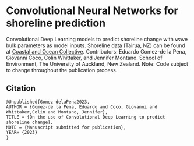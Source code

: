 # Convolutional Neural Networks for shoreline prediction

Convolutional Deep Learning models to predict shoreline change with wave bulk parameters as model inputs. Shoreline data (Tairua, NZ) can be  found at [Coastal and Ocean Collective](https://coastalhub.science/data). Contributors: Eduardo Gomez-de la Pena, Giovanni Coco, Colin Whittaker, and Jennifer Montano. School of Environment, The University of Auckland, New Zealand. Note: Code subject to change throughout the publication process.

## Citation

```
@Unpublished{Gomez-delaPena2023,
AUTHOR = {Gomez-de la Pena, Eduardo and Coco, Giovanni and Whittaker,Colin and Montano, Jennifer},
TITLE = {On the use of Convolutional Deep Learning to predict shoreline change},
NOTE = {Manuscript submitted for publication},
YEAR= {2023}
}
